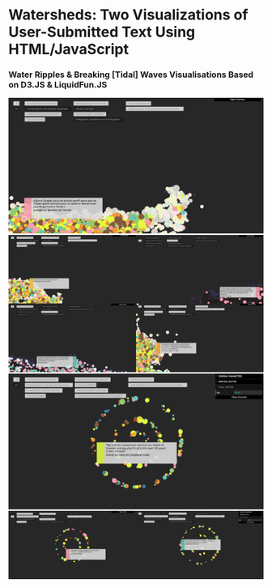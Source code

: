 <h1>Watersheds: Two Visualizations of User-Submitted Text Using HTML/JavaScript</h1>
<h3>Water Ripples & Breaking [Tidal] Waves Visualisations Based on D3.JS & LiquidFun.JS</h3>

[![ScreenShot](https://github.com/vkuchinov/watersheds/blob/master/Documentation/assets/finalT.png)](http://youtu.be/Da_vvlkevOw)<br>
![ScreenShot](https://github.com/vkuchinov/watersheds/blob/master/Documentation/assets/tidals4.png)<br>
[![ScreenShot](https://github.com/vkuchinov/watersheds/blob/master/Documentation/assets/finalR.png)](http://youtu.be/BW5XJgO4eXU)<br>
![ScreenShot](https://github.com/vkuchinov/watersheds/blob/master/Documentation/assets/ripplings2.png)<br>

